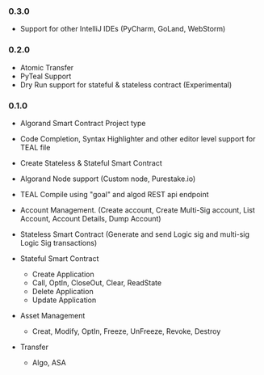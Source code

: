 ### 0.3.0
  - Support for other IntelliJ IDEs (PyCharm, GoLand, WebStorm)
### 0.2.0
  - Atomic Transfer
  - PyTeal Support
  - Dry Run support for stateful & stateless contract (Experimental)
  
### 0.1.0
  - Algorand Smart Contract Project type
  - Code Completion, Syntax Highlighter and other editor level support for TEAL file
  - Create Stateless & Stateful Smart Contract
  - Algorand Node support (Custom node, Purestake.io)
  - TEAL Compile using "goal" and algod REST api endpoint 
  - Account Management. (Create account, Create Multi-Sig account, List Account, Account Details, Dump Account)
  - Stateless Smart Contract (Generate and send Logic sig and multi-sig Logic Sig transactions)
  - Stateful Smart Contract 
      - Create Application
      - Call, OptIn, CloseOut, Clear, ReadState
      - Delete Application
      - Update Application
  - Asset Management
      - Creat, Modify, OptIn, Freeze, UnFreeze, Revoke, Destroy
      
  - Transfer 
      - Algo, ASA
 